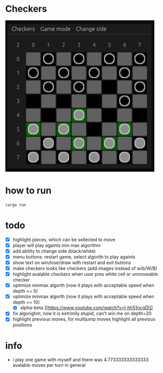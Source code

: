# Checkers
![](./game.png)

# how to run
```bash
cargo run
```

# todo
- [X] highlight pieces, which can be sellected to move
- [X] player will play againts min max algorithm
- [X] add ability to change side (black/white)
- [X] menu buttons: restart game, select algorith to play againts
- [X] show text on win/lose/draw with restart and exit buttons
- [X] make checkers looks like checkers (add images instead of w/b/W/B)
- [X] highlight avalable checkers when user pres white cell or unmoveable checker
- [X] optimize minmax algorth (now it plays with acceptable speed when depth <= 5)
- [X] optimize minmax algorth (now it plays with acceptable speed when depth <= 10)
  - [X] alpha-beta [[https://www.youtube.com/watch?v=l-hh51ncgDI]]
- [X] fix algorighm, now it is extrimily stupid, can't win me on depth=20
- [X] highlight previous moves, for multijump moves highlight all previous positions

# info
- i play one game with myself and there was 4.773333333333333 avalable moves per turn in general